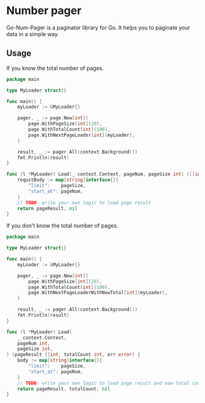# Number pager

Go-Num-Pager is a paginator library for Go.
It helps you to paginate your data in a simple way.


## Usage

If you know the total number of pages.

```go
package main

type MyLoader struct{}

func main() {
	myLoader := &MyLoader{}

	pager, _ := page.New[int](
		page.WithPageSize[int](20),
		page.WithTotalCount[int](100),
		page.WithNextPageLoader[int](myLoader),
	)

	result, _ := pager.All(context.Background())
	fmt.Println(result)
}

func (l *MyLoader) Load(_ context.Context, pageNum, pageSize int) ([]int, error) {
	requstBody := map[string]interface{}{
		"limit":    pageSize,
		"start_at": pageNum,
	}
	// TODO: write your own logic to load page result
	return pageResult, nil
}
```

If you don't know the total number of pages.

```go
package main

type MyLoader struct{}

func main() {
	myLoader := &MyLoader{}

	pager, _ := page.New[int](
		page.WithPageSize[int](20),
		page.WithTotalCount[int](100),
		page.WithNextPageLoaderWithNewTotal[int](myLoader),
	)

	result, _ := pager.All(context.Background())
	fmt.Println(result)
}

func (l *MyLoader) Load(
	_ context.Context,
	pageNum int,
	pageSize int,
) (pageResult []int, totalCount int, err error) {
	body := map[string]interface{}{
		"limit":    pageSize,
		"start_at": pageNum,
	}
	// TODO: write your own logic to load page result and new total count
	return pageResult, totalCount, nil
}
```